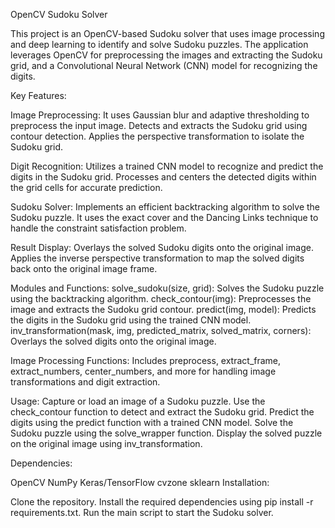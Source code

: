 OpenCV Sudoku Solver

This project is an OpenCV-based Sudoku solver that uses image processing and deep learning to identify and solve Sudoku puzzles. The application leverages OpenCV for preprocessing the images and extracting the Sudoku grid, and a Convolutional Neural Network (CNN) model for recognizing the digits.

Key Features:

Image Preprocessing:
It uses Gaussian blur and adaptive thresholding to preprocess the input image.
Detects and extracts the Sudoku grid using contour detection.
Applies the perspective transformation to isolate the Sudoku grid.

Digit Recognition:
Utilizes a trained CNN model to recognize and predict the digits in the Sudoku grid.
Processes and centers the detected digits within the grid cells for accurate prediction.

Sudoku Solver:
Implements an efficient backtracking algorithm to solve the Sudoku puzzle.
It uses the exact cover and the Dancing Links technique to handle the constraint satisfaction problem.

Result Display:
Overlays the solved Sudoku digits onto the original image.
Applies the inverse perspective transformation to map the solved digits back onto the original image frame.

Modules and Functions:
solve_sudoku(size, grid): Solves the Sudoku puzzle using the backtracking algorithm.
check_contour(img): Preprocesses the image and extracts the Sudoku grid contour.
predict(img, model): Predicts the digits in the Sudoku grid using the trained CNN model.
inv_transformation(mask, img, predicted_matrix, solved_matrix, corners): Overlays the solved digits onto the original image.

Image Processing Functions: Includes preprocess, extract_frame, extract_numbers, center_numbers, and more for handling image transformations and digit extraction.

Usage:
Capture or load an image of a Sudoku puzzle.
Use the check_contour function to detect and extract the Sudoku grid.
Predict the digits using the predict function with a trained CNN model.
Solve the Sudoku puzzle using the solve_wrapper function.
Display the solved puzzle on the original image using inv_transformation.

Dependencies:

OpenCV
NumPy
Keras/TensorFlow
cvzone
sklearn
Installation:

Clone the repository.
Install the required dependencies using pip install -r requirements.txt.
Run the main script to start the Sudoku solver.
